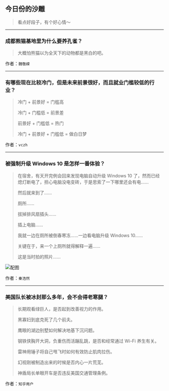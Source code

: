 ## 今日份的沙雕

> 看点好段子，有个好心情～


 
---

### 成都熊猫基地里为什么要养孔雀？

> 大概怕熊猫以为全天下的动物都是黑白的吧。


作者：`魏敬嵘`

---

### 有哪些现在比较冷门，但是未来前景很好，而且就业门槛较低的行业？

> 冷门 + 前景好 = 门槛高
> 
> 冷门 + 门槛低 = 前景差
> 
> 前景好 + 门槛低 = 热门
> 
> 冷门 + 前景好 + 门槛低 = 做白日梦


作者：`vczh`

---

### 被强制升级 Windows 10 是怎样一番体验？

> 在宿舍，有天开完例会回来发现电脑自动升级 Windows 10 了，然而已经熄灯断电了，担心电脑没电变砖，于是思索了一下哪里还会有电…… 
> 
> 然后就来到了…… 
> 
> 厕所……
> 
> 拔掉排风扇插头……
> 
> 插上电脑……
> 
> 我就一边在厕所被倒春寒冻……一边看电脑升级 Windows 10……
> 
> 关键在于，来一个上厕所就得解释一遍……
> 
> 这是当时拍的照片……



![配图](http://pic2.zhimg.com/70/32e059b58ed4e937fd32b5b3d7cfb1b5_b.jpg)


作者：`秦浩然`

---

### 美国队长被冰封那么多年，会不会得老寒腿？

> 长期观看绿巨人，是否起到改善视力的作用。
> 
> 黑寡妇到底克死了几个前夫。
> 
> 鹰眼的湖边别墅如何解决地基下沉问题。
> 
> 钢铁侠胸开大洞，负重伤而活蹦乱跳，是否和经常通过 Wi-Fi 养生有关。
> 
> 雷神用锤子将自己甩飞时如何有效防止肌肉拉伤。
> 
> 幻视刚被制造出来的时候是否内心一片荒芜。
> 
> 神盾局长单眼开车是否违反美国交通管理条例。


作者：`知乎用户`